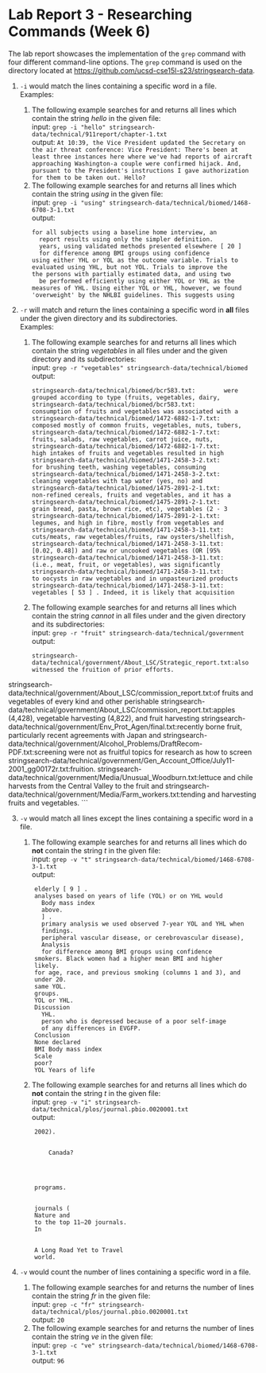 # Lab Report 3 - Researching Commands (Week 6)
The lab report showcases the implementation of the `grep` command with four different command-line options. The `grep` command is used on the directory located at https://github.com/ucsd-cse15l-s23/stringsearch-data.

1. `-i` would match the lines containing a specific word in a file. <br>
    Examples: <br>
    1.  The following example searches for and returns all lines which contain the string *hello* in the given file:<br>
        input: `grep -i "hello" stringsearch-data/technical/911report/chapter-1.txt`<br>
        output: ```At 10:39, the Vice President updated the Secretary on the air threat conference: Vice President: There's been at least three instances here where we've had reports of aircraft approaching Washington-a couple were confirmed hijack. And, pursuant to the President's instructions I gave authorization for them to be taken out. Hello?```
   2. The following example searches for and returns all lines which contain the string *using* in the given file:<br>
        input: `grep -i "using" stringsearch-data/technical/biomed/1468-6708-3-1.txt`<br>
        output: 
        ```
        for all subjects using a baseline home interview, an
          report results using only the simpler definition.
          years, using validated methods presented elsewhere [ 20 ]
          for difference among BMI groups using confidence
        using either YHL or YOL as the outcome variable. Trials to
        evaluated using YHL, but not YOL. Trials to improve the
        the persons with partially estimated data, and using two
          be performed efficiently using either YOL or YHL as the
        measures of YHL. Using either YOL or YHL, however, we found
        'overweight' by the NHLBI guidelines. This suggests using
        ```

2. `-r` will match and return the lines containing a specific word in **all** files under the given directory and its subdirectories. <br>
    Examples: <br>
    1.  The following example searches for and returns all lines which contain the string *vegetables* in all files under and the given directory and its subdirectories:<br>
        input: `grep -r "vegetables" stringsearch-data/technical/biomed` <br>
        output: 
        ```
        stringsearch-data/technical/biomed/bcr583.txt:        were grouped according to type (fruits, vegetables, dairy,
        stringsearch-data/technical/biomed/bcr583.txt:        consumption of fruits and vegetables was associated with a
        stringsearch-data/technical/biomed/1472-6882-1-7.txt:        composed mostly of common fruits, vegetables, nuts, tubers,
        stringsearch-data/technical/biomed/1472-6882-1-7.txt:          fruits, salads, raw vegetables, carrot juice, nuts,
        stringsearch-data/technical/biomed/1472-6882-1-7.txt:          high intakes of fruits and vegetables resulted in high
        stringsearch-data/technical/biomed/1471-2458-3-2.txt:          for brushing teeth, washing vegetables, consuming
        stringsearch-data/technical/biomed/1471-2458-3-2.txt:          cleaning vegetables with tap water (yes, no) and
        stringsearch-data/technical/biomed/1475-2891-2-1.txt:        non-refined cereals, fruits and vegetables, and it has a
        stringsearch-data/technical/biomed/1475-2891-2-1.txt:          grain bread, pasta, brown rice, etc), vegetables (2 - 3
        stringsearch-data/technical/biomed/1475-2891-2-1.txt:        legumes, and high in fibre, mostly from vegetables and
        stringsearch-data/technical/biomed/1471-2458-3-11.txt:          cuts/meats, raw vegetables/fruits, raw oysters/shellfish,
        stringsearch-data/technical/biomed/1471-2458-3-11.txt:          [0.02, 0.48]) and raw or uncooked vegetables (OR [95%
        stringsearch-data/technical/biomed/1471-2458-3-11.txt:          (i.e., meat, fruit, or vegetables), was significantly
        stringsearch-data/technical/biomed/1471-2458-3-11.txt:        to oocysts in raw vegetables and in unpasteurized products
        stringsearch-data/technical/biomed/1471-2458-3-11.txt:        vegetables [ 53 ] . Indeed, it is likely that acquisition
        ```
    2.  The following example searches for and returns all lines which contain the string *cannot* in all files under and the given directory and its subdirectories:<br>
        input: `grep -r "fruit" stringsearch-data/technical/government` <br>
        output: 
        ```
        stringsearch-data/technical/government/About_LSC/Strategic_report.txt:also witnessed the fruition of prior efforts.
stringsearch-data/technical/government/About_LSC/commission_report.txt:of fruits and vegetables of every kind and other perishable
stringsearch-data/technical/government/About_LSC/commission_report.txt:apples (4,428), vegetable harvesting (4,822), and fruit harvesting
stringsearch-data/technical/government/Env_Prot_Agen/final.txt:recently borne fruit, particularly recent agreements with Japan and
stringsearch-data/technical/government/Alcohol_Problems/DraftRecom-PDF.txt:screening were not as fruitful topics for research as how to screen
stringsearch-data/technical/government/Gen_Account_Office/July11-2001_gg00172r.txt:fruition.
stringsearch-data/technical/government/Media/Unusual_Woodburn.txt:lettuce and chile harvests from the Central Valley to the fruit and
stringsearch-data/technical/government/Media/Farm_workers.txt:tending and harvesting fruits and vegetables.
       ``` 

3. `-v` would match all lines except the lines containing a specific word in a file. <br>
    1. The following example searches for and returns all lines which do **not** contain the string *t* in the given file:<br>
    input: `grep -v "t" stringsearch-data/technical/biomed/1468-6708-3-1.txt` <br>
    output: 
    ```
        elderly [ 9 ] .
        analyses based on years of life (YOL) or on YHL would
          Body mass index
          above.
          ] .
          primary analysis we used observed 7-year YOL and YHL when
          findings.
          peripheral vascular disease, or cerebrovascular disease),
          Analysis
          for difference among BMI groups using confidence
        smokers. Black women had a higher mean BMI and higher
        likely.
        for age, race, and previous smoking (columns 1 and 3), and
        under 20.
        same YOL.
        groups.
        YOL or YHL.
        Discussion
          YHL.
          person who is depressed because of a poor self-image
          of any differences in EVGFP.
        Conclusion
        None declared
        BMI Body mass index
        Scale
        poor?
        YOL Years of life
    ```
        
    2. The following example searches for and returns all lines which do **not** contain the string *t* in the given file:<br>
    input: `grep -v "i" stringsearch-data/technical/plos/journal.pbio.0020001.txt` <br>
    output: 
    ```
        2002).
        
          
            Canada?
          
        
      
      
        programs.
      
      
        journals (
        Nature and 
        to the top 11–20 journals.
        In 
      
      
        A Long Road Yet to Travel
        world.

    ```
4. `-v` would count the number of lines containing a specific word in a file. <br>
    1. The following example searches for and returns the number of lines contain the string *fr* in the given file:<br>
        input: `grep -c "fr" stringsearch-data/technical/plos/journal.pbio.0020001.txt` <br>
        output: `20`
    2. The following example searches for and returns the number of lines contain the string *ve* in the given file:<br>
        input: `grep -c "ve" stringsearch-data/technical/biomed/1468-6708-3-1.txt ` <br>
        output: `96`    
    
    
    
    
    
    
